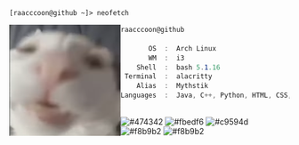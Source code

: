 ```
[raacccoon@github ~]> neofetch
```


<img align="left" src="https://github.com/Raacccoon/Raacccoon/blob/b74b61d1864a1d22a1e9ce509b7aa27fa8cad366/capture.png" alt="logo.png" width="200" height="200" /> 

```csharp                                    
raacccoon@github
                                      
       OS  :  Arch Linux
       WM  :  i3
    Shell  :  bash 5.1.16
 Terminal  :  alacritty
    Alias  :  Mythstik
Languages  :  Java, C++, Python, HTML, CSS, JavaScript, PHP, SQL                          
```
                                      
                                      
<p align="left">
  &nbsp; &nbsp; &nbsp; &nbsp; &nbsp;&nbsp; &nbsp; &nbsp; &nbsp; &nbsp;&nbsp; &nbsp; &nbsp; &nbsp; &nbsp; &nbsp; &nbsp; &nbsp; &nbsp; &nbsp; &nbsp;&nbsp; &nbsp; &nbsp; &nbsp; &nbsp;&nbsp; &nbsp; &nbsp; &nbsp; &nbsp;
  <img alt="#474342" src="https://via.placeholder.com/15/ADBAC7/000000?text=+" width="25" height="20" />
  <img alt="#fbedf6" src="https://via.placeholder.com/15/6CB6FF/000000?text=+" width="25" height="20" />
  <img alt="#c9594d" src="https://via.placeholder.com/15/F47067/000000?text=+" width="25" height="20" />
  <img alt="#f8b9b2" src="https://via.placeholder.com/15/DCBDFB/000000?text=+" width="25" height="20" />
  <img alt="#f8b9b2" src="https://via.placeholder.com/15/57ab5a/000000?text=+" width="25" height="20" />
</p>
